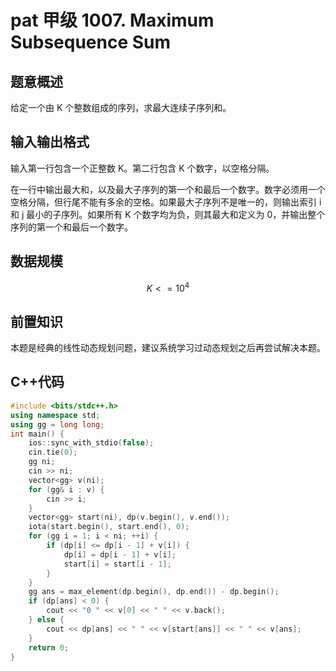 # pat 甲级 1007. Maximum Subsequence Sum

## 题意概述

给定一个由 K 个整数组成的序列，求最大连续子序列和。

## 输入输出格式

输入第一行包含一个正整数 K。第二行包含 K 个数字，以空格分隔。

在一行中输出最大和，以及最大子序列的第一个和最后一个数字。数字必须用一个空格分隔，但行尾不能有多余的空格。如果最大子序列不是唯一的，则输出索引 i 和 j 最小的子序列。如果所有 K 个数字均为负，则其最大和定义为 0，并输出整个序列的第一个和最后一个数字。

## 数据规模

$$K<=10^4$$

## 前置知识

本题是经典的线性动态规划问题，建议系统学习过动态规划之后再尝试解决本题。

## C++代码

```cpp
#include <bits/stdc++.h>
using namespace std;
using gg = long long;
int main() {
    ios::sync_with_stdio(false);
    cin.tie(0);
    gg ni;
    cin >> ni;
    vector<gg> v(ni);
    for (gg& i : v) {
        cin >> i;
    }
    vector<gg> start(ni), dp(v.begin(), v.end());
    iota(start.begin(), start.end(), 0);
    for (gg i = 1; i < ni; ++i) {
        if (dp[i] <= dp[i - 1] + v[i]) {
            dp[i] = dp[i - 1] + v[i];
            start[i] = start[i - 1];
        }
    }
    gg ans = max_element(dp.begin(), dp.end()) - dp.begin();
    if (dp[ans] < 0) {
        cout << "0 " << v[0] << " " << v.back();
    } else {
        cout << dp[ans] << " " << v[start[ans]] << " " << v[ans];
    }
    return 0;
}
```
